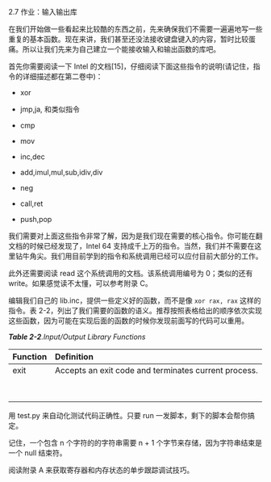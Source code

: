 2.7 作业：输入输出库

在我们开始做一些看起来比较酷的东西之前，先来确保我们不需要一遍遍地写一些重复的基本函数。现在来讲，我们甚至还没法接收键盘键入的内容，暂时比较蛋痛。所以让我们先来为自己建立一个能接收输入和输出函数的库吧。

首先你需要阅读一下 Intel 的文档\[15\]，仔细阅读下面这些指令的说明\(请记住，指令的详细描述都在第二卷中\)：

* xor

* jmp,ja, 和类似指令

* cmp

* mov

* inc,dec

* add,imul,mul,sub,idiv,div

* neg

* call,ret

* push,pop

我们需要对上面这些指令非常了解，因为是我们现在需要的核心指令。你可能在翻文档的时候已经发现了，Intel 64 支持成千上万的指令。当然，我们并不需要在这里钻牛角尖。我们用目前学到的指令和系统调用已经可以应付目前大部分的工作。

此外还需要阅读 read 这个系统调用的文档。该系统调用编号为 0；类似的还有 write。如果感觉读不太懂，可以参考附录 C。

编辑我们自己的 lib.inc，提供一些定义好的函数，而不是像 `xor rax, rax` 这样的指令。表 2-2，列出了我们需要的函数的语义。推荐按照表格给出的顺序依次实现这些函数，因为可能在实现后面的函数的时候你发现前面写的代码可以重用。

_**Table 2-2**.Input/Output Library Functions_

| Function | Definition |
| :--- | :--- |
| exit | Accepts an exit code and terminates current process. |
|  |  |
|  |  |
|  |  |
|  |  |
|  |  |
|  |  |
|  |  |
|  |  |

用 test.py 来自动化测试代码正确性。只要 run 一发脚本，剩下的脚本会帮你搞定。

记住，一个包含 n 个字符的的字符串需要 n + 1 个字节来存储，因为字符串结束是一个 null 结束符。

阅读附录 A 来获取寄存器和内存状态的单步跟踪调试技巧。

